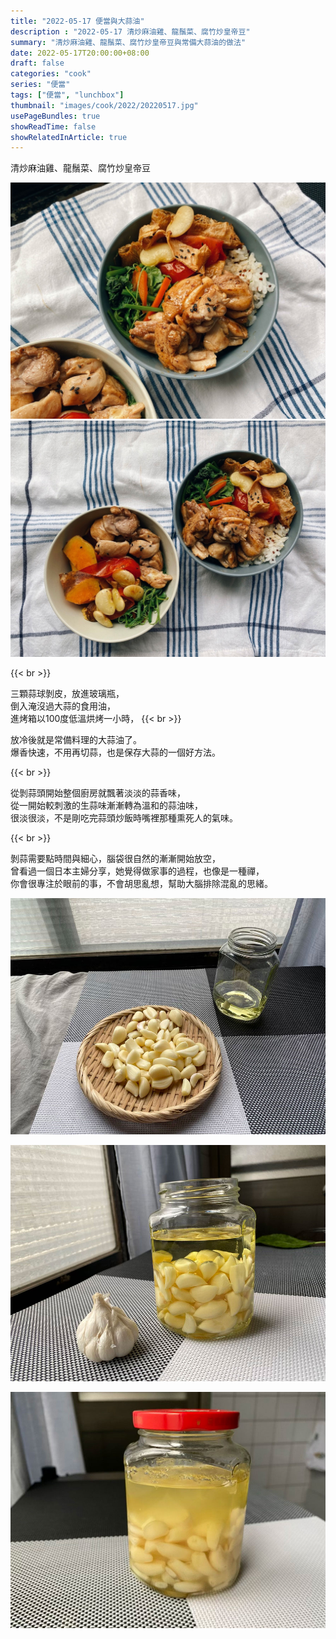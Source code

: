 ```yaml
---
title: "2022-05-17 便當與大蒜油"
description : "2022-05-17 清炒麻油雞、龍鬚菜、腐竹炒皇帝豆"
summary: "清炒麻油雞、龍鬚菜、腐竹炒皇帝豆與常備大蒜油的做法"
date: 2022-05-17T20:00:00+08:00
draft: false
categories: "cook"
series: "便當"
tags: ["便當", "lunchbox"]
thumbnail: "images/cook/2022/20220517.jpg"
usePageBundles: true
showReadTime: false
showRelatedInArticle: true
---
```


清炒麻油雞、龍鬚菜、腐竹炒皇帝豆

![2022-05-17 清炒麻油雞、龍鬚菜、腐竹炒皇帝豆](20220517_bento_1.jpg)
![2022-05-17 清炒麻油雞、龍鬚菜、腐竹炒皇帝豆](20220517_bento_2.jpg)

{{< br >}}

三顆蒜球剝皮，放進玻璃瓶，
\
倒入淹沒過大蒜的食用油，
\
進烤箱以100度低溫烘烤一小時，
{{< br >}}

放冷後就是常備料理的大蒜油了。
\
爆香快速，不用再切蒜，也是保存大蒜的一個好方法。

{{< br >}}

從剝蒜頭開始整個廚房就飄著淡淡的蒜香味，
\
從一開始較刺激的生蒜味漸漸轉為溫和的蒜油味，
\
很淡很淡，不是剛吃完蒜頭炒飯時嘴裡那種熏死人的氣味。

{{< br >}}

剝蒜需要點時間與細心，腦袋很自然的漸漸開始放空，
\
曾看過一個日本主婦分享，她覺得做家事的過程，也像是一種禪，
\
你會很專注於眼前的事，不會胡思亂想，幫助大腦排除混亂的思緒。


![2022-05-17 大蒜油](20220517_bento_3.jpg)

![2022-05-17 大蒜油](20220517_bento_4.jpg)

![2022-05-17 大蒜油](20220517_bento_5.jpg)


